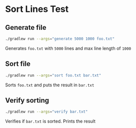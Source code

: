 Sort Lines Test
==============

## Generate file

```sh
./gradlew run --args="generate 5000 1000 foo.txt"
```

Generates `foo.txt` with `5000` lines and max line length of `1000`

## Sort file

```sh
./gradlew run --args="sort foo.txt bar.txt"
```

Sorts `foo.txt` and puts the result in `bar.txt`

## Verify sorting

```sh
./gradlew run --args="verify bar.txt"
```

Verifies if `bar.txt` is sorted. Prints the result
